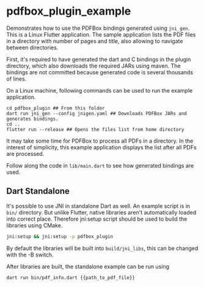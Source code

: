 # pdfbox_plugin_example

Demonstrates how to use the PDFBox bindings generated using `jni_gen`. This is a Linux Flutter application. The sample application lists the PDF files in a directory with number of pages and title, also allowing to navigate between directories.

First, it's required to have generated the dart and C bindings in the plugin directory, which also downloads the required JARs using maven. The bindings are not committed because generated code is several thousands of lines.

On a Linux machine, following commands can be used to run the example application.

```
cd pdfbox_plugin ## From this folder
dart run jni_gen --config jnigen.yaml ## Downloads PDFBox JARs and generates bindings.
cd ..
flutter run --release ## Opens the files list from home directory
```

It may take some time for PDFBox to process all PDFs in a directory. In the interest of simplicity, this example application displays the list after all PDFs are processed.

Follow along the code in `lib/main.dart` to see how generated bindings are used.

## Dart Standalone
It's possible to use JNI in standalone Dart as well. An example script is in `bin/` directory. But unlike Flutter, native libraries aren't automatically loaded into correct place. Therefore jni:setup script should be used to build the libraries using CMake.

```bash
jni:setup && jni:setup -p pdfbox_plugin
```

By default the libraries will be built into `build/jni_libs`, this can be changed with the -B switch.

After libraries are built, the standalone example can be run using

```
dart run bin/pdf_info.dart {{path_to_pdf_file}}
```

